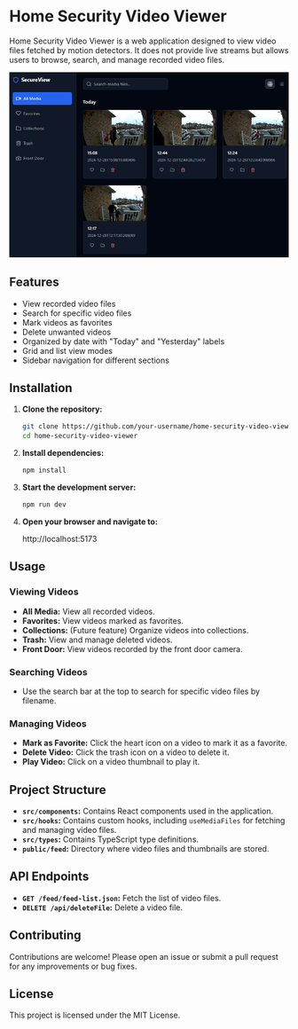 # Home Security Video Viewer

Home Security Video Viewer is a web application designed to view video files fetched by motion detectors. It does not provide live streams but allows users to browse, search, and manage recorded video files.

![My Image](sh-security.png)

## Features

-   View recorded video files
-   Search for specific video files
-   Mark videos as favorites
-   Delete unwanted videos
-   Organized by date with "Today" and "Yesterday" labels
-   Grid and list view modes
-   Sidebar navigation for different sections

## Installation

1. **Clone the repository:**

    ```sh
    git clone https://github.com/your-username/home-security-video-viewer.git
    cd home-security-video-viewer
    ```

2. **Install dependencies:**

    ```sh
    npm install
    ```

3. **Start the development server:**

    ```sh
    npm run dev
    ```

4. **Open your browser and navigate to:**

    http://localhost:5173

## Usage

### Viewing Videos

-   **All Media:** View all recorded videos.
-   **Favorites:** View videos marked as favorites.
-   **Collections:** (Future feature) Organize videos into collections.
-   **Trash:** View and manage deleted videos.
-   **Front Door:** View videos recorded by the front door camera.

### Searching Videos

-   Use the search bar at the top to search for specific video files by filename.

### Managing Videos

-   **Mark as Favorite:** Click the heart icon on a video to mark it as a favorite.
-   **Delete Video:** Click the trash icon on a video to delete it.
-   **Play Video:** Click on a video thumbnail to play it.

## Project Structure

-   **`src/components`:** Contains React components used in the application.
-   **`src/hooks`:** Contains custom hooks, including `useMediaFiles` for fetching and managing video files.
-   **`src/types`:** Contains TypeScript type definitions.
-   **`public/feed`:** Directory where video files and thumbnails are stored.

## API Endpoints

-   **`GET /feed/feed-list.json`:** Fetch the list of video files.
-   **`DELETE /api/deleteFile`:** Delete a video file.

## Contributing

Contributions are welcome! Please open an issue or submit a pull request for any improvements or bug fixes.

## License

This project is licensed under the MIT License.